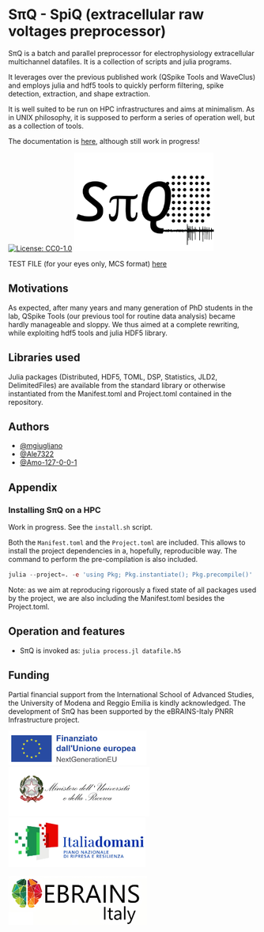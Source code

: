 # SπQ - SpiQ (extracellular raw voltages preprocessor)

SπQ is a batch and parallel preprocessor for electrophysiology extracellular multichannel datafiles. It is a collection of scripts and julia programs.

It leverages over the previous published work (QSpike Tools and WaveClus) and employs julia and hdf5 tools to quickly perform filtering, spike detection, extraction, and shape extraction.

It is well suited to be run on HPC infrastructures and aims at minimalism.
As in UNIX philosophy, it is supposed to perform a series of operation well, but as a collection of tools.

The documentation is [here](https://spiq.readthedocs.io/en/latest/), although still work in progress!

[![License: CC0-1.0](https://img.shields.io/badge/License-CC0_1.0-lightgrey.svg)](http://creativecommons.org/publicdomain/zero/1.0/)
<img src="/img/logo.png?raw=true" alt="SpQ logo" height="200px">

TEST FILE (for your eyes only, MCS format) [here](https://www.dropbox.com/scl/fi/k1gw5sckgigemr4dputcp/aaa.h5?rlkey=sy5n6pkjkwt0cxkplbohy4czc&dl=0n)

## Motivations

As expected, after many years and many generation of PhD students in the lab, QSpike Tools (our previous tool for routine data analysis) became hardly manageable and sloppy. We thus aimed at a complete rewriting, while exploiting hdf5 tools and julia HDF5 library.

## Libraries used

Julia packages (Distributed, HDF5, TOML, DSP, Statistics, JLD2, DelimitedFiles) are available from the standard library or otherwise instantiated from the Manifest.toml and Project.toml contained in the repository.

## Authors

- [@mgiugliano](https://www.github.com/mgiugliano)
- [@Ale7322](https://www.github.com/Ale7322)
- [@Amo-127-0-0-1](https://www.github.com/Amo-127-0-0-1)

## Appendix


### Installing SπQ on a HPC

Work in progress. See the ```install.sh``` script.

Both the ```Manifest.toml``` and the ```Project.toml``` are included. This allows to install the project dependencies in a, hopefully, reproducible way. The command to perform the pre-compilation is also included.

```julia
julia --project=. -e 'using Pkg; Pkg.instantiate(); Pkg.precompile()'
```
Note: as we aim at reproducing rigorously a fixed state of all packages used by the project, we are also including the Manifest.toml besides the Project.toml.

## Operation and features

- SπQ is invoked as: ```julia process.jl datafile.h5```


## Funding

Partial financial support from the International School of Advanced Studies, the University of Modena and Reggio Emilia is kindly acknowledged. The development of SπQ has been supported by the eBRAINS-Italy PNRR Infrastructure project.

<img src="/img/EU.png?raw=true" alt="EU logo" height="70px"> <img src="/img/MUR.jpg?raw=true" alt="MUR logo" height="100px"> <img src="/img/PNRR.jpg?raw=true" alt="PNRR logo" height="100px">

<img src="/img/eBRAINSItaly.jpg?raw=true" alt="eBRAINS-Italy logo" height="100px">

